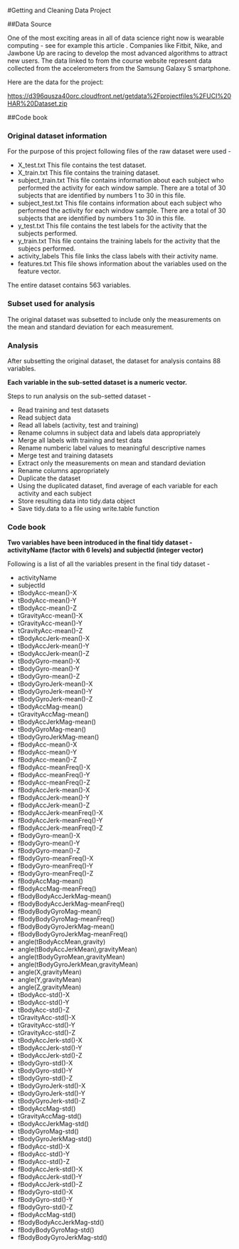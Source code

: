 
#Getting and Cleaning Data Project


##Data Source

One of the most exciting areas in all of data science right now is wearable computing - see for example this article . Companies like Fitbit, Nike, and Jawbone Up are racing to develop the most advanced algorithms to attract new users. The data linked to from the course website represent data collected from the accelerometers from the Samsung Galaxy S smartphone.

Here are the data for the project: 

https://d396qusza40orc.cloudfront.net/getdata%2Fprojectfiles%2FUCI%20HAR%20Dataset.zip 


##Code book

### Original dataset information
For the purpose of this project following files of the raw dataset were used - 
- X_test.txt
    This file contains the test dataset.
- X_train.txt
    This file contains the training dataset.
- subject_train.txt
    This file contains information about each subject who performed the activity for each window sample. There are a total of 30 subjects that are identified by numbers 1 to 30 in this file.
- subject_test.txt
    This file contains information about each subject who performed the activity for each window sample. There are a total of 30 subjects that are identified by numbers 1 to 30 in this file.
- y_test.txt
    This file contains the test labels for the activity that the subjects performed.
- y_train.txt
    This file contains the training labels for the activity that the subjecs performed.
- activity_labels
    This file links the class labels with their activity name.
- features.txt
    This file shows information about the variables used on the feature vector.

The entire dataset contains 563 variables.

### Subset used for analysis
The original dataset was subsetted to include only the measurements on the mean and standard deviation for each measurement.

### Analysis

After subsetting the original dataset, the dataset for analysis contains 88 variables.

**Each variable in the sub-setted dataset is a numeric vector.**

Steps to run analysis on the sub-setted dataset -

- Read training and test datasets
- Read subject data
- Read all labels (activity, test and training)
- Rename columns in subject data and labels data appropriately
- Merge all labels with training and test data
- Rename numberic label values to meaningful descriptive names
- Merge test and training datasets
- Extract only the measurements on mean and standard deviation
- Rename columns appropriately
- Duplicate the dataset
- Using the duplicated dataset, find average of each variable for each activity and each subject
- Store resulting data into tidy.data object
- Save tidy.data to a file using write.table function


### Code book

**Two variables have been introduced in the final tidy dataset - activityName (factor with 6 levels) and subjectId (integer vector)**

Following is a list of all the variables present in the final tidy dataset - 

-	activityName
-	subjectId
-	tBodyAcc-mean()-X
-	tBodyAcc-mean()-Y
-	tBodyAcc-mean()-Z
-	tGravityAcc-mean()-X
-	tGravityAcc-mean()-Y
-	tGravityAcc-mean()-Z
-	tBodyAccJerk-mean()-X
-	tBodyAccJerk-mean()-Y
-	tBodyAccJerk-mean()-Z
-	tBodyGyro-mean()-X
-	tBodyGyro-mean()-Y
-	tBodyGyro-mean()-Z
-	tBodyGyroJerk-mean()-X
-	tBodyGyroJerk-mean()-Y
-	tBodyGyroJerk-mean()-Z
-	tBodyAccMag-mean()
-	tGravityAccMag-mean()
-	tBodyAccJerkMag-mean()
-	tBodyGyroMag-mean()
-	tBodyGyroJerkMag-mean()
-	fBodyAcc-mean()-X
-	fBodyAcc-mean()-Y
-	fBodyAcc-mean()-Z
-	fBodyAcc-meanFreq()-X
-	fBodyAcc-meanFreq()-Y
-	fBodyAcc-meanFreq()-Z
-	fBodyAccJerk-mean()-X
-	fBodyAccJerk-mean()-Y
-	fBodyAccJerk-mean()-Z
-	fBodyAccJerk-meanFreq()-X
-	fBodyAccJerk-meanFreq()-Y
-	fBodyAccJerk-meanFreq()-Z
-	fBodyGyro-mean()-X
-	fBodyGyro-mean()-Y
-	fBodyGyro-mean()-Z
-	fBodyGyro-meanFreq()-X
-	fBodyGyro-meanFreq()-Y
-	fBodyGyro-meanFreq()-Z
-	fBodyAccMag-mean()
-	fBodyAccMag-meanFreq()
-	fBodyBodyAccJerkMag-mean()
-	fBodyBodyAccJerkMag-meanFreq()
-	fBodyBodyGyroMag-mean()
-	fBodyBodyGyroMag-meanFreq()
-	fBodyBodyGyroJerkMag-mean()
-	fBodyBodyGyroJerkMag-meanFreq()
-	angle(tBodyAccMean,gravity)
-	angle(tBodyAccJerkMean),gravityMean)
-	angle(tBodyGyroMean,gravityMean)
-	angle(tBodyGyroJerkMean,gravityMean)
-	angle(X,gravityMean)
-	angle(Y,gravityMean)
-	angle(Z,gravityMean)
-	tBodyAcc-std()-X
-	tBodyAcc-std()-Y
-	tBodyAcc-std()-Z
-	tGravityAcc-std()-X
-	tGravityAcc-std()-Y
-	tGravityAcc-std()-Z
-	tBodyAccJerk-std()-X
-	tBodyAccJerk-std()-Y
-	tBodyAccJerk-std()-Z
-	tBodyGyro-std()-X
-	tBodyGyro-std()-Y
-	tBodyGyro-std()-Z
-	tBodyGyroJerk-std()-X
-	tBodyGyroJerk-std()-Y
-	tBodyGyroJerk-std()-Z
-	tBodyAccMag-std()
-	tGravityAccMag-std()
-	tBodyAccJerkMag-std()
-	tBodyGyroMag-std()
-	tBodyGyroJerkMag-std()
-	fBodyAcc-std()-X
-	fBodyAcc-std()-Y
-	fBodyAcc-std()-Z
-	fBodyAccJerk-std()-X
-	fBodyAccJerk-std()-Y
-	fBodyAccJerk-std()-Z
-	fBodyGyro-std()-X
-	fBodyGyro-std()-Y
-	fBodyGyro-std()-Z
-	fBodyAccMag-std()
-	fBodyBodyAccJerkMag-std()
-	fBodyBodyGyroMag-std()
-	fBodyBodyGyroJerkMag-std()
